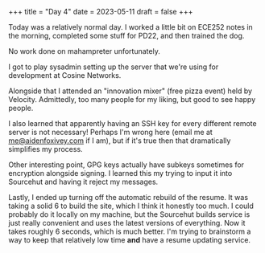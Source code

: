 +++
title = "Day 4"
date = 2023-05-11
draft = false
+++

Today was a relatively normal day. I worked a little bit on ECE252 notes in the morning,
completed some stuff for PD22, and then trained the dog. 

No work done on mahampreter unfortunately.

I got to play sysadmin setting up the server that we're using for development at Cosine Networks.

Alongside that I attended an "innovation mixer" (free pizza event) held by Velocity. Admittedly,
too many people for my liking, but good to see happy people.

I also learned that apparently having an SSH key for every different remote server is not 
necessary! Perhaps I'm wrong here (email me at me@aidenfoxivey.com if I am), but if it's true
then that dramatically simplifies my process.

Other interesting point, GPG keys actually have subkeys sometimes for encryption alongside
signing. I learned this my trying to input it into Sourcehut and having it reject my messages.

Lastly, I ended up turning off the automatic rebuild of the resume. It was taking a solid 6
to build the site, which I think it honestly too much. I could probably do it locally on my 
machine, but the Sourcehut builds service is just really convenient and uses the latest versions
of everything. Now it takes roughly 6 seconds, which is much better. I'm trying to brainstorm a
way to keep that relatively low time **and** have a resume updating service.